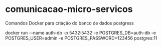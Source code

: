 # comunicacao-micro-servicos

Comandos Docker para criação do banco de dados postgress

docker run --name auth-db -p 5432:5432 -e POSTGRES_DB=auth-db -e POSTGRES_USER=admin -e POSTGRES_PASSWORD=123456 postgres:11
